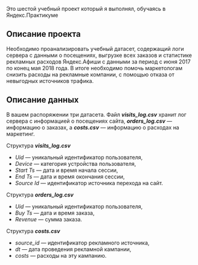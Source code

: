 Это шестой учебный проект который я выполнял, обучаясь в Яндекс.Практикуме

## Описание проекта

Необходимо проанализировать учебный датасет, содержащий логи сервера с данными о посещениях, выгрузке всех заказов и статистике рекламных расходов Яндекс.Афиши с данными за период с июня 2017 по конец мая 2018 года. В итоге необходимо помочь маркетологам снизить расходы на рекламные компании, с помощью отказа от невыгодных источников трафика.

## Описание данных
В вашем распоряжении три датасета.
Файл __*visits_log.csv*__ хранит лог сервера с информацией о посещениях сайта, __*orders_log.csv*__ — информацию о заказах, а __*costs.csv*__ — информацию о расходах на маркетинг.

Структура __*visits_log.csv*__
* _Uid_ — уникальный идентификатор пользователя,
* _Device_ — категория устройства пользователя,
* _Start Ts_ — дата и время начала сессии,
* _End Ts_ — дата и время окончания сессии,
* _Source Id_ — идентификатор источника перехода на сайт.

Структура __*orders_log.csv*__
* _Uid_ — уникальный идентификатор пользователя,
* _Buy Ts_ — дата и время заказа,
* _Revenue_ — сумма заказа.

Структура __*costs.csv*__
* _source_id_ — идентификатор рекламного источника,
* _dt_ — дата проведения рекламной кампании,
* _costs_ — расходы на эту кампанию.
